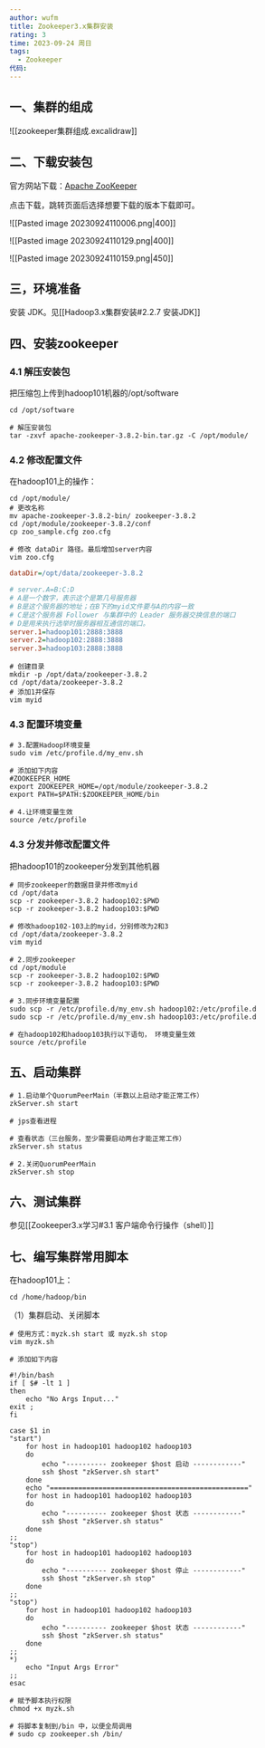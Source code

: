 ```yaml
---
author: wufm
title: Zookeeper3.x集群安装
rating: 3
time: 2023-09-24 周日
tags:
  - Zookeeper
代码:
---
```

## 一、集群的组成

![[zookeeper集群组成.excalidraw]]
## 二、下载安装包

官方网站下载：[Apache ZooKeeper](https://zookeeper.apache.org/)

点击下载，跳转页面后选择想要下载的版本下载即可。

![[Pasted image 20230924110006.png|400]]

![[Pasted image 20230924110129.png|400]]

![[Pasted image 20230924110159.png|450]]
## 三，环境准备

安装 JDK。见[[Hadoop3.x集群安装#2.2.7 安装JDK]]
## 四、安装zookeeper

### 4.1 解压安装包

把压缩包上传到hadoop101机器的/opt/software

```shell
cd /opt/software

# 解压安装包
tar -zxvf apache-zookeeper-3.8.2-bin.tar.gz -C /opt/module/
```
### 4.2 修改配置文件

在hadoop101上的操作：

```shell
cd /opt/module/
# 更改名称
mv apache-zookeeper-3.8.2-bin/ zookeeper-3.8.2
cd /opt/module/zookeeper-3.8.2/conf
cp zoo_sample.cfg zoo.cfg

# 修改 dataDir 路径。最后增加server内容
vim zoo.cfg
```

```cfg
dataDir=/opt/data/zookeeper-3.8.2

# server.A=B:C:D
# A是一个数字，表示这个是第几号服务器
# B是这个服务器的地址；在B下的myid文件要与A的内容一致
# C是这个服务器 Follower 与集群中的 Leader 服务器交换信息的端口
# D是用来执行选举时服务器相互通信的端口。
server.1=hadoop101:2888:3888
server.2=hadoop102:2888:3888
server.3=hadoop103:2888:3888
```

```shell
# 创建目录
mkdir -p /opt/data/zookeeper-3.8.2
cd /opt/data/zookeeper-3.8.2
# 添加1并保存
vim myid
```

### 4.3 配置环境变量

```shell
# 3.配置Hadoop环境变量
sudo vim /etc/profile.d/my_env.sh

# 添加如下内容
#ZOOKEEPER_HOME
export ZOOKEEPER_HOME=/opt/module/zookeeper-3.8.2
export PATH=$PATH:$ZOOKEEPER_HOME/bin

# 4.让环境变量生效
source /etc/profile
```
### 4.3 分发并修改配置文件

把hadoop101的zookeeper分发到其他机器

```shell
# 同步zookeeper的数据目录并修改myid
cd /opt/data
scp -r zookeeper-3.8.2 hadoop102:$PWD
scp -r zookeeper-3.8.2 hadoop103:$PWD

# 修改hadoop102-103上的myid，分别修改为2和3
cd /opt/data/zookeeper-3.8.2
vim myid
```

```shell
# 2.同步zookeeper
cd /opt/module
scp -r zookeeper-3.8.2 hadoop102:$PWD
scp -r zookeeper-3.8.2 hadoop103:$PWD
```

```shell
# 3.同步环境变量配置
sudo scp -r /etc/profile.d/my_env.sh hadoop102:/etc/profile.d
sudo scp -r /etc/profile.d/my_env.sh hadoop103:/etc/profile.d

# 在hadoop102和hadoop103执行以下语句， 环境变量生效
source /etc/profile
```
## 五、启动集群

```shell
# 1.启动单个QuorumPeerMain（半数以上启动才能正常工作）
zkServer.sh start

# jps查看进程

# 查看状态（三台服务，至少需要启动两台才能正常工作）
zkServer.sh status

# 2.关闭QuorumPeerMain
zkServer.sh stop
```

## 六、测试集群

参见[[Zookeeper3.x学习#3.1 客户端命令行操作（shell）]]
## 七、编写集群常用脚本

在hadoop101上：

```shell
cd /home/hadoop/bin
```

（1）集群启动、关闭脚本

```shell
# 使用方式：myzk.sh start 或 myzk.sh stop
vim myzk.sh

# 添加如下内容
```

```shell
#!/bin/bash
if [ $# -lt 1 ]
then
	echo "No Args Input..."
exit ;
fi

case $1 in
"start")
	for host in hadoop101 hadoop102 hadoop103
	do
		echo "---------- zookeeper $host 启动 ------------"
		ssh $host "zkServer.sh start"
	done
	echo "================================================="
	for host in hadoop101 hadoop102 hadoop103
	do
		echo "---------- zookeeper $host 状态 ------------"
		ssh $host "zkServer.sh status"
	done
;;
"stop")
	for host in hadoop101 hadoop102 hadoop103
	do
		echo "---------- zookeeper $host 停止 ------------"
		ssh $host "zkServer.sh stop"
	done
;;
"stop")
	for host in hadoop101 hadoop102 hadoop103
	do
		echo "---------- zookeeper $host 状态 ------------"
		ssh $host "zkServer.sh status"
	done
;;
*)
	echo "Input Args Error"
;;
esac

```

```shell
# 赋予脚本执行权限
chmod +x myzk.sh

# 将脚本复制到/bin 中，以便全局调用
# sudo cp zookeeper.sh /bin/
```